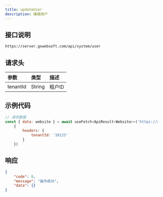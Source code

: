 ```yaml
---
title: updateUser 
description: 编辑用户
---
```

## 接口说明

```bash [put]
https://server.gxwebsoft.com/api/system/user
```

## 请求头

| 参数       | 类型     | 描述    |
|:---------|:-------|:------|
| tenantId | String |  租户ID |

## 示例代码

```javascript [updateUser.put.ts]
// 请求数据
const { data: website } = await useFetch<ApiResult<Website>>('https://server.gxwebsoft.com/api/system/user/101',
    {
        headers: {
            tenantId: '10123'
        }
    })
```
## 响应
```json [json]
{
    "code": 0,
    "message": "操作成功",
    "data": {}
}
```

